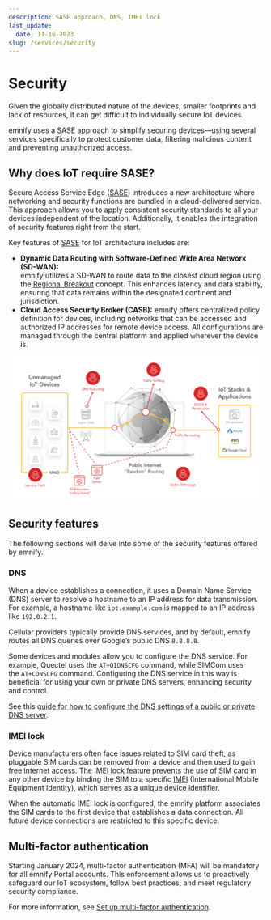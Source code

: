 ```yaml
---
description: SASE approach, DNS, IMEI lock
last_update: 
  date: 11-16-2023
slug: /services/security
---
```


# Security

Given the globally distributed nature of the devices, smaller footprints and lack of resources, it can get difficult to individually secure IoT devices.

emnify uses a SASE approach to simplify securing devices—using several services specifically to protect customer data, filtering malicious content and preventing unauthorized access.

## Why does IoT require SASE?

Secure Access Service Edge ([SASE](/glossary#sase)) introduces a new architecture where networking and security functions are bundled in a cloud-delivered service.
This approach allows you to apply consistent security standards to all your devices independent of the location.
Additionally, it enables the integration of security features right from the start.

Key features of [SASE](/glossary#sase) for IoT architecture includes are:

- **Dynamic Data Routing with Software-Defined Wide Area Network (SD-WAN):**  
  emnify utilizes a SD-WAN to route data to the closest cloud region using the [Regional Breakout](iot-cloud-communication-platform#regional-breakout) concept.
This enhances latency and data stability, ensuring that data remains within the designated continent and jurisdiction.
- **Cloud Access Security Broker (CASB):**
  emnify offers centralized policy definition for devices, including networks that can be accessed and authorized IP addresses for remote device access. All configurations are managed through the central platform and applied wherever the device is.

![IoT security threats](assets/security-threats.png)

## Security features

The following sections will delve into some of the security features offered by emnify.

### DNS

When a device establishes a connection, it uses a Domain Name Service (DNS) server to resolve a hostname to an IP address for data transmission.
For example, a hostname like `iot.example.com` is mapped to an IP address like `192.0.2.1`.

Cellular providers typically provide DNS services, and by default, emnify routes all DNS queries over Google’s public DNS `8.8.8.8`.

Some devices and modules allow you to configure the DNS service.
For example, Quectel uses the `AT+QIDNSCFG` command, while SIMCom uses the `AT+CDNSCFG` command.
Configuring the DNS service in this way is beneficial for using your own or private DNS servers, enhancing security and control.

See this [guide for how to configure the DNS settings of a public or private DNS server](/services/security/how-to-configure-dns-settings).

<!-- TODO: Recreate dns_setting.png (Custom DNS setting configuration) -->

### IMEI lock

Device manufacturers often face issues related to SIM card theft, as pluggable SIM cards can be removed from a device and then used to gain free internet access.
The [IMEI lock](/glossary#imei-lock)  feature prevents the use of SIM card in any other device by binding the SIM to a specific [IMEI](/glossary#imei) (International Mobile Equipment Identity), which serves as a unique device identifier.

When the automatic IMEI lock is configured, the emnify platform associates the SIM cards to the first device that establishes a data connection.
All future device connections are restricted to this specific device.

## Multi-factor authentication

Starting January 2024, multi-factor authentication (MFA) will be mandatory for all emnify Portal accounts.
This enforcement allows us to proactively safeguard our IoT ecosystem, follow best practices, and meet regulatory security compliance.

For more information, see [Set up multi-factor authentication](/how-tos/multi-factor-authentication).
